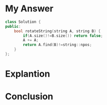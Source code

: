 # My Answer
```c++
class Solution {
public:
    bool rotateString(string A, string B) {
        if(A.size()!=B.size()) return false;
        A += A;
        return A.find(B)!=string::npos;
    }
};
```
# Explantion
# Conclusion